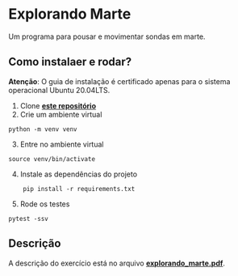 # Explorando Marte
Um programa para pousar e movimentar sondas em marte.

## Como instalaer e rodar?
**Atenção**: O guia de instalação é certificado apenas para o sistema operacional Ubuntu 20.04LTS.
1. Clone **[este repositório](https://github.com/matheus-beluco/sonda_marte)**
2. Crie um ambiente virtual
```
python -m venv venv
```
3. Entre no ambiente virtual
```
source venv/bin/activate
```
4. Instale as dependências do projeto
```
    pip install -r requirements.txt
```
5. Rode os testes
```
pytest -ssv
```


## Descrição
A descrição do exercício está no arquivo **[explorando_marte.pdf](./explorando_marte.pdf)**.